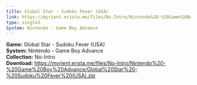 ```yaml
---
title: Global Star - Sudoku Fever (USA)
link: https://myrient.erista.me/files/No-Intro/Nintendo%20-%20Game%20Boy%20Advance/Global%20Star%20-%20Sudoku%20Fever%20(USA).zip
type: single1
System: Nintendo - Game Boy Advance
---
```

<b>Game:</b> Global Star - Sudoku Fever (USA)<br>
<b>System:</b> Nintendo - Game Boy Advance<br>
<b>Collection:</b> No-Intro<br>
<b>Download:</b> https://myrient.erista.me/files/No-Intro/Nintendo%20-%20Game%20Boy%20Advance/Global%20Star%20-%20Sudoku%20Fever%20(USA).zip